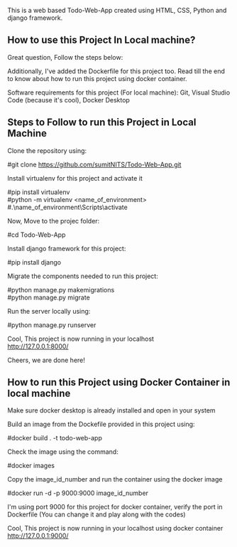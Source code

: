 This is a web based Todo-Web-App created using HTML, CSS, Python and django framework.

## How to use this Project In Local machine?

Great question, Follow the steps below:

Additionally, I've added the Dockerfile for this project too. Read till the end to know about how to run this project using docker container.

Software requirements for this project (For local machine): Git, Visual Studio Code (because it's cool), Docker Desktop

## Steps to Follow to run this Project in Local Machine

Clone the repository using: 

#git clone https://github.com/sumitNITS/Todo-Web-App.git

Install virtualenv for this project and activate it

#pip install virtualenv <br />
#python -m virtualenv <name_of_environment> <br />
#.\name_of_environment\Scripts\activate

Now, Move to the projec folder:

#cd Todo-Web-App

Install django framework for this project:

#pip install django

Migrate the components needed to run this project:

#python manage.py makemigrations <br />
#python manage.py migrate

Run the server locally using:

#python manage.py runserver

Cool, This project is now running in your localhost <br /> http://127.0.0.1:8000/

Cheers, we are done here!


## How to run this Project using Docker Container in local machine

Make sure docker desktop is already installed and open in your system

Build an image from the Dockefile provided in this project using:

#docker build . -t todo-web-app

Check the image using the command:

#docker images

Copy the image_id_number and run the container using the docker image

#docker run -d -p 9000:9000 image_id_number

I'm using port 9000 for this project for docker container, verify the port in Dockerfile (You can change it and play along with the codes)

Cool, This project is now running in your localhost using docker container <br /> http://127.0.0.1:9000/